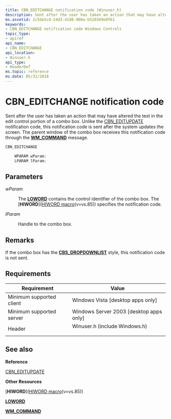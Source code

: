 ```yaml
---
title: CBN_EDITCHANGE notification code (Winuser.h)
description: Sent after the user has taken an action that may have altered the text in the edit control portion of a combo box.
ms.assetid: 2c5de5cd-24d3-4198-906e-b520369e0f61
keywords:
- CBN_EDITCHANGE notification code Windows Controls
topic_type:
- apiref
api_name:
- CBN_EDITCHANGE
api_location:
- Winuser.h
api_type:
- HeaderDef
ms.topic: reference
ms.date: 05/31/2018
---
```


# CBN\_EDITCHANGE notification code

Sent after the user has taken an action that may have altered the text in the edit control portion of a combo box. Unlike the [CBN\_EDITUPDATE](cbn-editupdate.md) notification code, this notification code is sent after the system updates the screen. The parent window of the combo box receives this notification code through the [**WM\_COMMAND**](/windows/desktop/menurc/wm-command) message.


```C++
CBN_EDITCHANGE

    WPARAM wParam;
    LPARAM lParam; 
```



## Parameters

<dl> <dt>

*wParam* 
</dt> <dd>

The [**LOWORD**](/previous-versions/windows/desktop/legacy/ms632659(v=vs.85)) contains the control identifier of the combo box. The [**HIWORD**]([HIWORD macro](../winmsg/hiword.md)(v=vs.85)) specifies the notification code.

</dd> <dt>

*lParam* 
</dt> <dd>

Handle to the combo box.

</dd> </dl>

## Remarks

If the combo box has the [**CBS\_DROPDOWNLIST**](combo-box-styles.md) style, this notification code is not sent.

## Requirements



| Requirement | Value |
|-------------------------------------|----------------------------------------------------------------------------------------------------------|
| Minimum supported client<br/> | Windows Vista \[desktop apps only\]<br/>                                                           |
| Minimum supported server<br/> | Windows Server 2003 \[desktop apps only\]<br/>                                                     |
| Header<br/>                   | <dl> <dt>Winuser.h (include Windows.h)</dt> </dl> |



## See also

<dl> <dt>

**Reference**
</dt> <dt>

[CBN\_EDITUPDATE](cbn-editupdate.md)
</dt> <dt>

**Other Resources**
</dt> <dt>

[**HIWORD**]([HIWORD macro](../winmsg/hiword.md)(v=vs.85))
</dt> <dt>

[**LOWORD**](/previous-versions/windows/desktop/legacy/ms632659(v=vs.85))
</dt> <dt>

[**WM\_COMMAND**](/windows/desktop/menurc/wm-command)
</dt> </dl>

 

